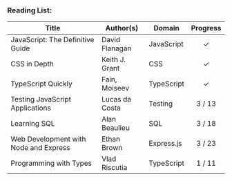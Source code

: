 ### Reading List:
| Title | Author(s) | Domain | Progress |
| ----- | --------- | ------ | :----: |
| JavaScript: The Definitive Guide | David Flanagan | JavaScript | &check; |
| CSS in Depth | Keith J. Grant | CSS | &check; |
| TypeScript Quickly | Fain, Moiseev | TypeScript | &check; |
| Testing JavaScript Applications | Lucas da Costa | Testing | 3 / 13 |
| Learning SQL | Alan Beaulieu | SQL | 3 / 18 |
| Web Development with Node and Express | Ethan Brown | Express.js | 3 / 23 |
| Programming with Types | Vlad Riscutia | TypeScript | 1 / 11 |

<!--
| API Design Patterns | JJ Geewax | Web APIs | - |
| AWS Cookbook | Culkin, Zazon, Ferguson | AWS | - |
| Bootstrapping Microservices with Docker, Kubernetes, and Terraform | Ashley Davis | Microservices | - |
| Designing Web APIs | Jin, Sahni, Shevat | Web APIs | - |
| Distributed Systems with Node.js | Thomas Hunter | Node.js | - |
| Micro Frontends in Action | Michael Geers | Frontend | - |
| SQL Cookbook | Molinaro, Graaf | SQL | - |
| The Design of Web APIs | Arnaud Lauret | Web APIs | - |
| Web Components in Action | Benjamin Farrell | Web Components | - |
-->




<!--
**kraftjs/kraftjs** is a ✨ _special_ ✨ repository because its `README.md` (this file) appears on your GitHub profile.

Here are some ideas to get you started:

- 🔭 I’m currently working on ...
- 🌱 I’m currently learning ...
- 👯 I’m looking to collaborate on ...
- 🤔 I’m looking for help with ...
- 💬 Ask me about ...
- 📫 How to reach me: ...
- 😄 Pronouns: ...
- ⚡ Fun fact: ...
-->
